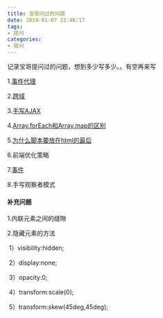 ```yaml
---
title: 宝哥问过的问题
date: 2019-01-07 22:46:17
tags: 
- 提问
categories: 
- 提问
---
```


记录宝哥提问过的问题，想到多少写多少。。有空再来写



1.[事件代理](https://qinhanwen.github.io/2018/12/25/%E4%BA%8B%E4%BB%B6/)

2.[跨域](https://qinhanwen.github.io/2018/11/27/%E8%B7%A8%E5%9F%9F%E7%9A%84%E5%87%A0%E7%A7%8D%E6%96%B9%E5%BC%8F/)

3.[手写AJAX](https://qinhanwen.github.io/2018/11/27/%E8%B7%A8%E5%9F%9F%E7%9A%84%E5%87%A0%E7%A7%8D%E6%96%B9%E5%BC%8F/)

4.[Array.forEach和Array.map的区别](https://qinhanwen.github.io/2019/01/23/%E5%BE%AA%E7%8E%AF/)

5.[为什么脚本要放在html的最后](https://qinhanwen.github.io/2018/12/26/%E4%BA%86%E8%A7%A3%E6%B5%8F%E8%A7%88%E5%99%A8%E6%B8%B2%E6%9F%93%E8%BF%87%E7%A8%8B/)

6.前端优化策略

7.[事件](https://qinhanwen.github.io/2018/12/25/%E4%BA%8B%E4%BB%B6/)

8.手写观察者模式







#### 补充问题

1.内联元素之间的缝隙

2.隐藏元素的方法

​	1）visibility:hidden;

​	2）display:none;

​	3）opacity:0;

​	4）transform:scale(0);

​	5）transform:skew(45deg,45deg);
